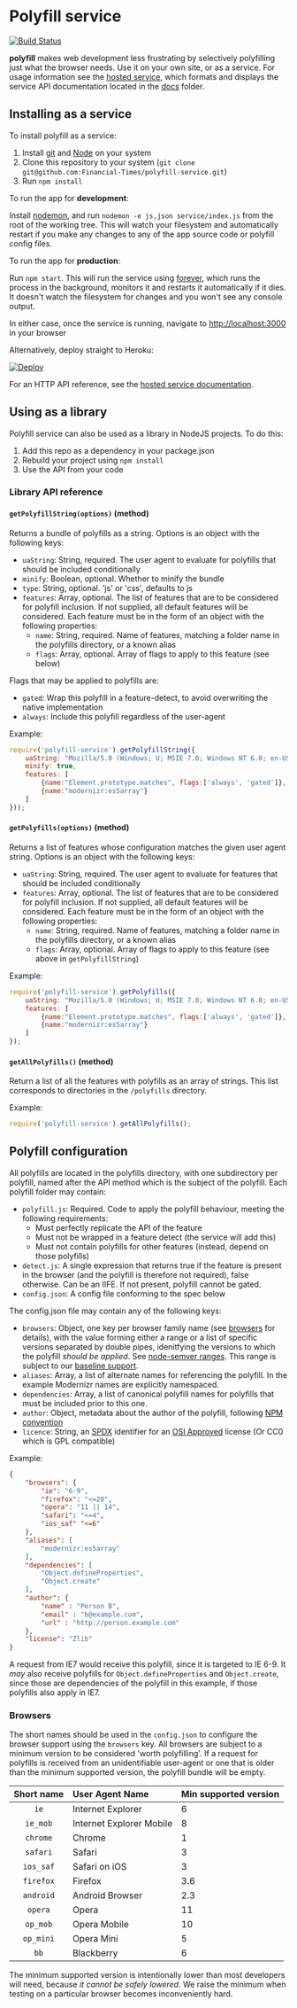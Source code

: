# Polyfill service

[![Build
Status](https://travis-ci.org/Financial-Times/polyfill-service.svg?branch=master)](https://travis-ci.org/Financial-Times/polyfill-service)

**polyfill** makes web development less frustrating by selectively polyfilling just what the browser needs. Use it on your own site, or as a service.  For usage information see the [hosted service](http://polyfill.webservices.ft.com), which formats and displays the service API documentation located in the [docs](docs/) folder.

## Installing as a service

To install polyfill as a service:

1. Install [git](http://git-scm.com/downloads) and [Node](http://nodejs.org) on your system
2. Clone this repository to your system (`git clone git@github.com:Financial-Times/polyfill-service.git`)
3. Run `npm install`

To run the app for **development**:

Install [nodemon](http://nodemon.io/), and run `nodemon -e js,json service/index.js` from the root of the working tree.  This will watch your filesystem and automatically restart if you make any changes to any of the app source code or polyfill config files.

To run the app for **production**:

Run `npm start`.  This will run the service using [forever](https://github.com/nodejitsu/forever), which runs the process in the background, monitors it and restarts it automatically if it dies.  It doesn't watch the filesystem for changes and you won't see any console output.

In either case, once the service is running, navigate to [http://localhost:3000](http://localhost:3000) in your browser

Alternatively, deploy straight to Heroku:

[![Deploy](https://www.herokucdn.com/deploy/button.png)](https://heroku.com/deploy?template=https://github.com/Financial-Times/polyfill-service)

For an HTTP API reference, see the [hosted service documentation](http://polyfill.webservices.ft.com).

## Using as a library

Polyfill service can also be used as a library in NodeJS projects.  To do this:

1. Add this repo as a dependency in your package.json
2. Rebuild your project using `npm install`
3. Use the API from your code

### Library API reference

#### `getPolyfillString(options)` (method)

Returns a bundle of polyfills as a string.  Options is an object with the following keys:

* `uaString`: String, required. The user agent to evaluate for polyfills that should be included conditionally
* `minify`: Boolean, optional. Whether to minify the bundle
* `type`: String, optional. 'js' or 'css', defaults to js
* `features`: Array, optional.  The list of features that are to be considered for polyfill inclusion.  If not supplied, all default features will be considered.  Each feature must be in the form of an object with the following properties:
	* `name`: String, required. Name of features, matching a folder name in the polyfills directory, or a known alias
	* `flags`: Array, optional. Array of flags to apply to this feature (see below)

Flags that may be applied to polyfills are:

* `gated`: Wrap this polyfill in a feature-detect, to avoid overwriting the native implementation
* `always`: Include this polyfill regardless of the user-agent

Example:

```javascript
require('polyfill-service').getPolyfillString({
	uaString: "Mozilla/5.0 (Windows; U; MSIE 7.0; Windows NT 6.0; en-US)",
	minify: true,
	features: [
		{name:"Element.prototype.matches", flags:['always', 'gated']},
		{name:"modernizr:es5array"}
	]
}));
```

#### `getPolyfills(options)` (method)

Returns a list of features whose configuration matches the given user agent string.
Options is an object with the following keys:

* `uaString`: String, required. The user agent to evaluate for features that should be included conditionally
* `features`: Array, optional.  The list of features that are to be considered for polyfill inclusion.  If not supplied, all default features will be considered.  Each feature must be in the form of an object with the following properties:
	* `name`: String, required. Name of features, matching a folder name in the polyfills directory, or a known alias
	* `flags`: Array, optional. Array of flags to apply to this feature (see above in `getPolyfillString`)

Example:

```javascript
require('polyfill-service').getPolyfills({
	uaString: "Mozilla/5.0 (Windows; U; MSIE 7.0; Windows NT 6.0; en-US)",
	features: [
		{name:"Element.prototype.matches", flags:['always', 'gated']},
		{name:"modernizr:es5array"}
	]
});
```

#### `getAllPolyfills()` (method)

Return a list of all the features with polyfills as an array of strings. This
list corresponds to directories in the `/polyfills` directory.

Example:

```javascript
require('polyfill-service').getAllPolyfills();
```

## Polyfill configuration

All polyfills are located in the polyfills directory, with one subdirectory per polyfill, named after the API method which is the subject of the polyfill.  Each polyfill folder may contain:

* `polyfill.js`: Required. Code to apply the polyfill behaviour, meeting the following requirements:
	* Must perfectly replicate the API of the feature
	* Must not be wrapped in a feature detect (the service will add this)
	* Must not contain polyfills for other features (instead, depend on those polyfills)
* `detect.js`: A single expression that returns true if the feature is present in the browser (and the polyfill is therefore not required), false otherwise.  Can be an IIFE.  If not present, polyfill cannot be gated.
* `config.json`: A config file conforming to the spec below

The config.json file may contain any of the following keys:

* `browsers`: Object, one key per browser family name (see [browsers](#browsers) for details), with the value forming either a range or a list of specific versions separated by double pipes, idenitfying the versions to which the polyfill *should be applied*. See [node-semver ranges](https://github.com/npm/node-semver#ranges).  This range is subject to our [baseline support](#browsers).
* `aliases`: Array, a list of alternate names for referencing the polyfill.  In the example Modernizr names are explicitly namespaced.
* `dependencies`: Array, a list of canonical polyfill names for polyfills that must be included prior to this one.
* `author`: Object, metadata about the author of the polyfill, following [NPM convention](https://www.npmjs.org/doc/json.html#people-fields-author-contributors)
* `licence`: String, an [SPDX](https://spdx.org/licenses/) identifier for an [OSI Approved](http://opensource.org/licenses/alphabetical) license  (Or CC0 which is GPL compatible)

Example:

```json
{
	"browsers": {
		"ie": "6-9",
		"firefox": "<=20",
		"opera": "11 || 14",
		"safari": "<=4",
		"ios_saf" "<=6"
	},
	"aliases": [
		"modernizr:es5array"
	],
	"dependencies": [
		"Object.defineProperties",
		"Object.create"
	],
	"author": {
		"name" : "Person B",
		"email" : "b@example.com",
		"url" : "http://person.example.com"
	},
	"license": "Zlib"
}
```

A request from IE7 would receive this polyfill, since it is targeted to IE 6-9.  It *may* also receive polyfills for `Object.defineProperties` and `Object.create`, since those are dependencies of the polyfill in this example, if those polyfills also apply in IE7.


### Browsers

The short names should be used in the `config.json` to configure the browser support using the `browsers` key.  All browsers are subject to a minimum version to be considered 'worth polyfilling'.  If a request for polyfills is received from an unidentifiable user-agent or one that is older than the minimum supported version, the polyfill bundle will be empty.


| Short name | User Agent Name          | Min supported version |
|:----------:|:-------------------------|:----------------------|
| `ie`       | Internet Explorer        | 6                     |
| `ie_mob`   | Internet Explorer Mobile | 8                     |
| `chrome`   | Chrome                   | 1                     |
| `safari`   | Safari                   | 3                     |
| `ios_saf`  | Safari on iOS            | 3                     |
| `firefox`  | Firefox                  | 3.6                   |
| `android`  | Android Browser          | 2.3                   |
| `opera`    | Opera                    | 11                    |
| `op_mob`   | Opera Mobile             | 10                    |
| `op_mini`  | Opera Mini               | 5                     |
| `bb`       | Blackberry               | 6                     |

The minimum supported version is intentionally lower than most developers will need, because *it cannot be safely lowered*.  We raise the minimum when testing on a particular browser becomes inconveniently hard.
